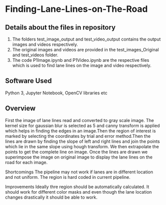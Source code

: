 # Finding-Lane-Lines-on-The-Road

Details about the files in repository
----------------------------------------
1. The folders test_image_output and test_video_output contains the output images and videos respectively.
2. The original images and videos are provided in the test_images_Original and test_videos folder.
3. The code P1Image.ipynb and P1Video.ipynb are the respective files which is used to find lane lines on the image and video respectively.

Software Used
--------------
Python 3, Jupyter Notebook, OpenCV libraries etc

Overview
--------
First the image of lane lines read and converted to gray scale image. 
The kernel size for gaussian blur is selected as 5 and canny transform is applied which helps in finding the edges in an image.Then the region of interest is marked by selecting the coordinates by trial and error method.Then the lines are drawn by finding the slope of left and right lines and join the points which lie in the same slope using hough transform. We then extrapolate the points to get the complete line on image. Once the lines are drawn we superimpose the image on original image to display the lane lines on the road for each image.

Shortcomings
The pipeline may not work if lanes are in different location and not uniform.
The region is hard coded in current pipeline.

Improvements
Ideally thre region should be automatically calculated.
It should work for different color masks and even though the lane location changes drastically it should be able to work.




